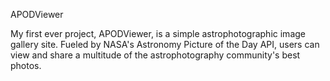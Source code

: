 APODViewer

My first ever project, APODViewer, is a simple astrophotographic image gallery site. Fueled by NASA's Astronomy Picture of the Day API, users can view and share a multitude of the astrophotography community's best photos.
